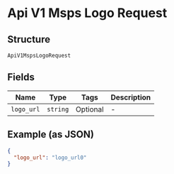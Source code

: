 
# Api V1 Msps Logo Request

## Structure

`ApiV1MspsLogoRequest`

## Fields

| Name | Type | Tags | Description |
|  --- | --- | --- | --- |
| `logo_url` | `string` | Optional | - |

## Example (as JSON)

```json
{
  "logo_url": "logo_url0"
}
```

